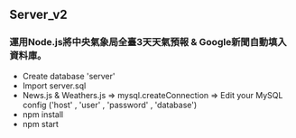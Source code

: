 ## Server_v2

### 運用Node.js將中央氣象局全臺3天天氣預報 & Google新聞自動填入資料庫。

- Create database 'server'
- Import server.sql
- News.js & Weathers.js => mysql.createConnection => Edit your MySQL config ('host' , 'user' , 'password' , 'database')  
- npm install
- npm start
